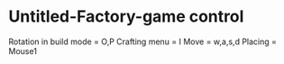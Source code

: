 # Untitled-Factory-game control 

Rotation in build mode = O,P
Crafting menu = I
Move = w,a,s,d
Placing = Mouse1
